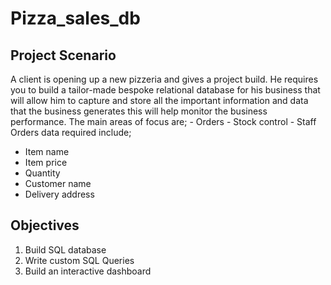 # Pizza_sales_db

## Project Scenario
A client is opening up a new pizzeria and gives a project build. He requires you to build a tailor-made bespoke relational database for his business that will allow him to capture and store all the important information and data that the business generates this will help monitor the business performance. 
The main areas of focus are;
    - Orders
    - Stock control
    - Staff
Orders data required include;
  - Item name
  - Item price
  - Quantity
  - Customer name
  - Delivery address

## Objectives
1. Build SQL database
2. Write custom SQL Queries
3. Build an interactive dashboard
